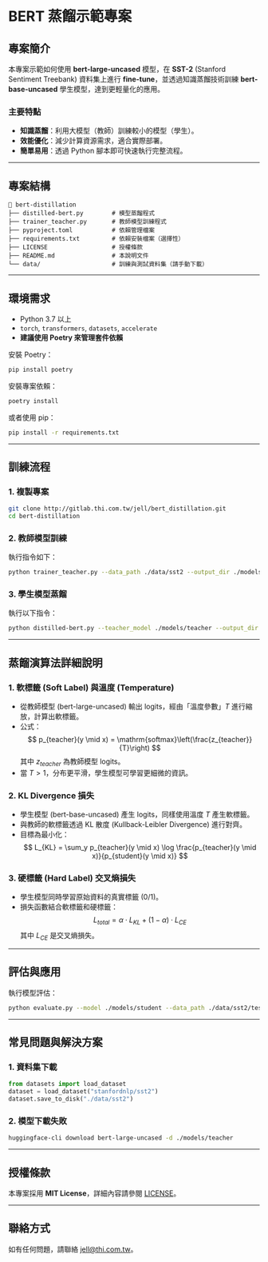 # BERT 蒸餾示範專案

## 專案簡介

本專案示範如何使用 **bert-large-uncased** 模型，在 **SST-2** (Stanford Sentiment Treebank) 資料集上進行 **fine-tune**，並透過知識蒸餾技術訓練 **bert-base-uncased** 學生模型，達到更輕量化的應用。

### 主要特點

- **知識蒸餾**：利用大模型（教師）訓練較小的模型（學生）。
- **效能優化**：減少計算資源需求，適合實際部署。
- **簡單易用**：透過 Python 腳本即可快速執行完整流程。

---

## 專案結構

```
📂 bert-distillation
├── distilled-bert.py        # 模型蒸餾程式
├── trainer_teacher.py       # 教師模型訓練程式
├── pyproject.toml           # 依賴管理檔案
├── requirements.txt         # 依賴安裝檔案（選擇性）
├── LICENSE                  # 授權條款
├── README.md                # 本說明文件
└── data/                    # 訓練與測試資料集（請手動下載）
```

---

## 環境需求

- Python 3.7 以上
- `torch`, `transformers`, `datasets`, `accelerate`
- **建議使用 Poetry 來管理套件依賴**

安裝 Poetry：

```bash
pip install poetry
```

安裝專案依賴：

```bash
poetry install
```

或者使用 pip：

```bash
pip install -r requirements.txt
```

---

## 訓練流程

### 1. 複製專案

```bash
git clone http://gitlab.thi.com.tw/jell/bert_distillation.git
cd bert-distillation
```

### 2. 教師模型訓練

執行指令如下：

```bash
python trainer_teacher.py --data_path ./data/sst2 --output_dir ./models/teacher
```

### 3. 學生模型蒸餾

執行以下指令：

```bash
python distilled-bert.py --teacher_model ./models/teacher --output_dir ./models/student
```

---

## 蒸餾演算法詳細說明

### 1. **軟標籤 (Soft Label) 與溫度 (Temperature)**

- 從教師模型 (bert-large-uncased) 輸出 logits，經由「溫度參數」$T$ 進行縮放，計算出軟標籤。
- 公式：
  $$
  p_{teacher}(y \mid x) = \mathrm{softmax}\left(\frac{z_{teacher}}{T}\right)
  $$
  其中 $z_{teacher}$ 為教師模型 logits。
- 當 $T>1$，分布更平滑，學生模型可學習更細微的資訊。

### 2. **KL Divergence 損失**

- 學生模型 (bert-base-uncased) 產生 logits，同樣使用溫度 $T$ 產生軟標籤。
- 與教師的軟標籤透過 KL 散度 (Kullback-Leibler Divergence) 進行對齊。
- 目標為最小化：
  $$
  L_{KL} = \sum_y p_{teacher}(y \mid x) \log \frac{p_{teacher}(y \mid x)}{p_{student}(y \mid x)}
  $$

### 3. **硬標籤 (Hard Label) 交叉熵損失**

- 學生模型同時學習原始資料的真實標籤 (0/1)。
- 損失函數結合軟標籤和硬標籤：
  $$
  L_{total} = \alpha \cdot L_{KL} + (1 - \alpha) \cdot L_{CE}
  $$
  其中 $L_{CE}$ 是交叉熵損失。

---

## 評估與應用

執行模型評估：
```bash
python evaluate.py --model ./models/student --data_path ./data/sst2/test
```

---

## 常見問題與解決方案

### 1. 資料集下載

```python
from datasets import load_dataset
dataset = load_dataset("stanfordnlp/sst2")
dataset.save_to_disk("./data/sst2")
```

### 2. 模型下載失敗

```bash
huggingface-cli download bert-large-uncased -d ./models/teacher
```

---

## 授權條款

本專案採用 **MIT License**，詳細內容請參閱 [LICENSE](./LICENSE)。

---

## 聯絡方式

如有任何問題，請聯絡 [jell@thi.com.tw](mailto:jell@thi.com.tw)。

